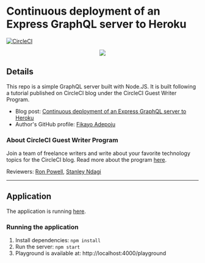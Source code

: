 # Continuous deployment of an Express GraphQL server to Heroku

[![CircleCI](https://circleci.com/gh/CIRCLECI-GWP/graphql-test-server.svg?style=svg)](https://circleci.com/gh/CIRCLECI-GWP/graphql-test-server)

<p align="center"><img src="https://avatars3.githubusercontent.com/u/59034516"></p>

## Details

This repo is a simple GraphQL server built with Node.JS. It is built following a tutorial published on CircleCI blog under the CircleCI Guest Writer Program.

- Blog post: [Continuous deployment of an Express GraphQL server to Heroku][blog]
- Author's GitHub profile: [Fikayo Adepoju][author]

### About CircleCI Guest Writer Program

Join a team of freelance writers and write about your favorite technology topics for the CircleCI blog. Read more about the program [here][gwp-program].

Reviewers: [Ron Powell][ron], [Stanley Ndagi][stan]


[blog]: https://circleci.com/blog/continuous-deployment-of-an-express-graphql-server-to-heroku/
[author]: https://github.com/coderonfleek

[gwp-program]: https://circle.ci/3ahQxfu
[ron]: https://github.com/ronpowelljr
[stan]: https://github.com/NdagiStanley

---

## Application

The application is running [here][application].

### Running the application

1. Install dependencies: `npm install`
2. Run the server: `npm start`
3. Playground is available at: http://localhost:4000/playground

[application]: https://cci-gwp-graphql-test-server.herokuapp.com/playground
